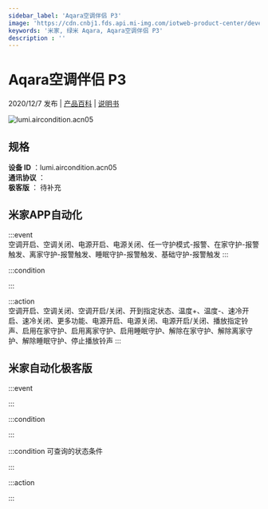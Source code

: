 ```yaml
---
sidebar_label: 'Aqara空调伴侣 P3'
image: 'https://cdn.cnbj1.fds.api.mi-img.com/iotweb-product-center/developer_1583814272010KuBKHIvQ.png?GalaxyAccessKeyId=AKVGLQWBOVIRQ3XLEW&Expires=9223372036854775807&Signature=dxs2ceitwpkzC0OeUrBFtrFyObk='
keywords: '米家, 绿米 Aqara, Aqara空调伴侣 P3'
description : ''
---
```

# Aqara空调伴侣 P3

2020/12/7 发布 | [产品百科](https://home.mi.com/webapp/content/baike/product/index.html?model=lumi.aircondition.acn05/) | [说明书](https://home.mi.com/views/introduction.html?model=lumi.aircondition.acn05&region=cn)

![lumi.aircondition.acn05](https://cdn.cnbj1.fds.api.mi-img.com/iotweb-product-center/developer_1583814272010KuBKHIvQ.png?GalaxyAccessKeyId=AKVGLQWBOVIRQ3XLEW&Expires=9223372036854775807&Signature=dxs2ceitwpkzC0OeUrBFtrFyObk=)

## 规格  
> 
**设备 ID** ：lumi.aircondition.acn05  
**通讯协议** ：  
**极客版**  ： 待补充 


## 米家APP自动化  

:::event  
空调开启、空调关闭、电源开启、电源关闭、任一守护模式-报警、在家守护-报警触发、离家守护-报警触发、睡眠守护-报警触发、基础守护-报警触发
:::

:::condition  

:::

:::action   
空调开启、空调关闭、空调开启/关闭、开到指定状态、温度+、温度-、速冷开启、速冷关闭、更多功能、电源开启、电源关闭、电源开启/关闭、播放指定铃声、启用在家守护、启用离家守护、启用睡眠守护、解除在家守护、解除离家守护、解除睡眠守护、停止播放铃声
:::

## 米家自动化极客版  

:::event  

:::

:::condition  

:::

:::condition 可查询的状态条件  

:::

:::action  

:::

        
